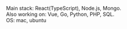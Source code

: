 Main stack: React(TypeScript), Node.js, Mongo.<br/>
Also working on: Vue, Go, Python, PHP, SQL.<br/>
OS: mac, ubuntu
